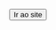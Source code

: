 <html lang="pt-BR">
<head>
  <meta charset="UTF-8">
  <title>Cadastro ONG e Relatos</title>
  <link rel="stylesheet" href="davi.css">
</head>
<body>

  <button onclick="Ir()">Ir ao site</button>

  <script>
    function Ir() {
      window.location.href = "https://davvizinho16-glitch.github.io/Davi-steams/";
    }
  </script>

</body>
</html>

  
